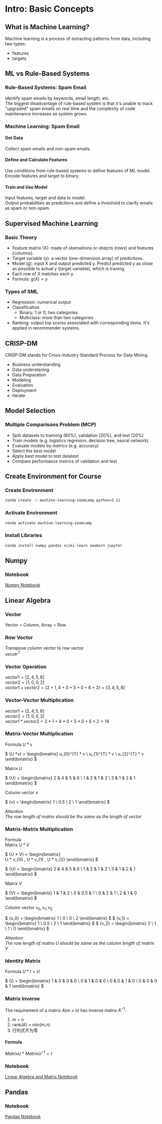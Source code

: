 # Intro: Basic Concepts
## What is Machine Learning?
Machine learning is a process of extracting patterns from data, including two types:
- features
- targets

## ML vs Rule-Based Systems
### Rule-Based Systems: Spam Email
Identify spam emails by keywords, email length, etc.  
The biggest disadvantage of rule-based system is that it's unable to track "upgraded" spam emails on real time and the complexity of code maintenance increases as system grows.  

### Machine Learning: Spam Email
#### Get Data
Collect spam emails and non-spam emails

#### Define and Calculate Features
Use conditions from rule-based systems to define features of ML model.  
Encode features and target to binary.

#### Train and Use Model
Input features, target and data to model.   
Output probabilities as predictions and define a threshold to clarify emails as spam or non-spam.  

## Supervised Machine Learning
### Basic Theory
- Feature matrix (X): made of obersations or obejcts (rows) and features (columns).
- Target variable (y): a vector (one-dimension array) of predictions. 
- Model (g): input X and output predicted y. Predict predicted y as close as possible to actual y (target variable), which is traning.
- Each row of X matches each y.
- Formula: ${g(X) = y}$

### Types of SML
- Regression: numerical output
- Classification
  - Binary: 1 or 0, two categories
  - Multiclass: more than two categories
- Ranking: output top scores associated with corresponding items. It's applied in recommender systems.

## CRISP-DM
CRISP-DM stands for Cross-Industry Standard Process for Data Mining.
- Business understanding
- Data understaning
- Data Preparation
- Modeling
- Evaluation
- Deployment
- Iterate

## Model Selection 
### Multiple Comparisons Problem (MCP)
- Split datasets to tranning (60%), validation (20%), and test (20%)
- Train models (e.g. logistics regresion, decision tree, neural network)
- Evaluate models by metrics (e.g. accuracy)
- Select the best model 
- Apply best model to test datatest
- Compare performance metrics of validation and test

## Create Environment for Course
### Create Environment
```bash
conda create -n machine-learning-zoomcamp python=3.11
```

### Activate Environment
```bash
conda activate machine-learning-zoomcamp
```

### Install Libraries
```bash
conda install numpy pandas sciki-learn seaborn jupyter
```

## Numpy
### Notebook
[Numpy Notebook](numpy_tutorial.ipynb)

## Linear Algebra
### Vector
Vector = Column, Array = Row
### Row Vector
Transpose column vector to row vector    
$vecotr^T$

### Vector Operation
$vector1 = [2,4,5,6]$  
$vector2 = [1,0,0,2]$  
$vector1 + vector2 = [2+1, 4+0 + 5+0 + 6+2] = [3,4,5,8]$ 

### Vector-Vector Multiplication
$vector1 = [2,4,5,6]$  
$vector2 = [1,0,0,2]$  
$vector1 * vector2 = 2*1 + 4*0 + 5*0 + 6*2 = 14$

### Matrix-Vector Multiplication 
Formula ${U *v}$  

$
{U *v} =
\begin{bmatrix}
u_{0}^{T} * v \\
u_{1}^{T} * v \\
u_{2}^{T} * v
\end{bmatrix}
$  

Matrix ${U}$   

$
{U} =
\begin{bmatrix}
2 & 4 & 5 & 6 \\
1 & 2 & 1 & 2 \\
3 & 1 & 2 & 1
\end{bmatrix}
$  

Column vector ${v}$  

$
{v} =
\begin{bmatrix}
1 \\
0.5 \\
2 \\
1
\end{bmatrix}
$  

*Attention*  
*The row length of matrix should be the same as the length of vector*

### Matrix-Matrix Multiplication
Formula  
Matrix ${U * V}$   

$
{U * V} =
\begin{bmatrix}  
U * v_{0}  , U * v_{1} , U * v_{2} 
\end{bmatrix}
$  

$
{U} =
\begin{bmatrix}
2 & 4 & 5 & 6 \\
1 & 2 & 1 & 2 \\
3 & 1 & 2 & 1
\end{bmatrix}
$  

Matrix ${V}$   

$
{V} =
\begin{bmatrix}
1 & 1 & 2 \\
0 & 0.5 & 1 \\
0 & 2 & 1 \\
2 & 1 & 0
\end{bmatrix}
$  

Column vector ${v_0, v_1, v_2}$  

$
{v_0} =
\begin{bmatrix}
1 \\
0 \\
0 \\
2
\end{bmatrix}
$
$
{v_1} =
\begin{bmatrix}
1 \\
0.5 \\
2 \\
1
\end{bmatrix}
$
$
{v_2} =
\begin{bmatrix}
2 \\
1 \\
1 \\
0
\end{bmatrix}
$  

*Attention*  
*The row length of matrix U should be same as the column length of matrix V*  
### Identity Matrix
Formula ${U * I = U}$  

$
{I} =
\begin{bmatrix}
1 & 0 & 0 & 0 \\
0 & 1 & 0 & 0 \\
0 & 0 & 1 & 0 \\
0 & 0 & 0 & 1
\end{bmatrix}
$  

### Matrix Inverse
The requirement of a matrix $A (m \times n)$ has inverse matrix $A^{-1}$:  
1. m = n
2. rank(A) = min(m,n)
3. 行列式不为零  
   
####  Formula  
${Matrix U * Matrix U^{-1} = I}$  

### Notebook
[Linear Algebra and Matrix Notebook](linear_algebra.ipynb)

## Pandas
### Notebook
[Pandas Notebook](pandas.ipynb)